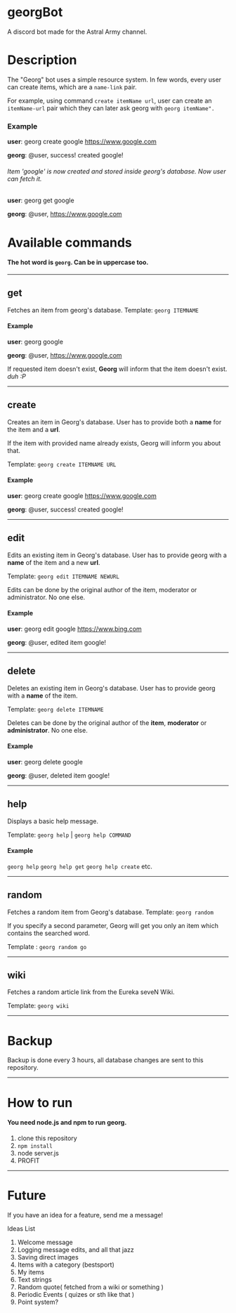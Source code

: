 # georgBot
A discord bot made for the Astral Army channel.
# Description
The "Georg" bot uses a simple resource system.
In few words, every user can create items, which are a `name-link` pair.

For example, using command `create itemName url`, user can create an `itemName-url` pair which they can later ask georg with `georg itemName".`
### Example
 **user**: georg create google https://www.google.com


**georg**: @user, success! created google!


###### Item 'google' is now created and stored inside georg's database. Now user can fetch it.

**user**: georg get google

**georg**: @user, https://www.google.com

# Available commands
#### The hot word is `georg`. Can be in uppercase too.
***
## get
Fetches an item from georg's database.
Template: `georg ITEMNAME`
#### Example
**user**: georg google

**georg**: @user, https://www.google.com

If requested item doesn't exist, **Georg** will inform that the item doesn't exist. *duh :P*
***
## create
Creates an item in Georg's database. User has to provide both a **name** for the item and a **url**.

If the item with provided name already exists, Georg will inform you about that.

Template: `georg create ITEMNAME URL`

#### Example
 **user**: georg create google https://www.google.com


**georg**: @user, success! created google!
***
## edit
Edits an existing item in Georg's database. User has to provide georg with a **name** of the item and a new **url**.

Template: `georg edit ITEMNAME NEWURL`

Edits can be done by the original author of the item, moderator or administrator. No one else.
#### Example

**user**: georg edit google https://www.bing.com

**georg**: @user, edited item google!
***
## delete
Deletes an existing item in Georg's database. User has to provide georg with a **name** of the item.

Template: `georg delete ITEMNAME`

Deletes can be done by the original author of the **item**, **moderator** or **administrator**. No one else.
#### Example

**user**: georg delete google

**georg**: @user, deleted item google!
***
## help
Displays a basic help message.

Template: `georg help` | `georg help COMMAND`

#### Example
`georg help` `georg help get` `georg help create` etc.
***
## random
Fetches a random item from Georg's database.
Template: `georg random`

If you specify a second parameter, Georg will get you only an item which contains the searched word.

Template : `georg random go`
***
## wiki
Fetches a random article link from the Eureka seveN Wiki.

Template: `georg wiki`
***
# Backup
Backup is done every 3 hours, all database changes are sent to this repository.
***
# How to run

#### You need node.js and npm to run georg.

1. clone this repository
2. `npm install`
3. node server.js
4. PROFIT

***
# Future
If you have an idea for a feature, send me a message!

Ideas List
1. Welcome message
2. Logging message edits, and all that jazz
3. Saving direct images
4. Items with a category (bestsport)
5. My items
6. Text strings
7. Random quote( fetched from a wiki or something )
8. Periodic Events ( quizes or sth like that )
9. Point system?
